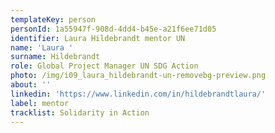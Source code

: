 ```yaml
---
templateKey: person
personId: 1a55947f-908d-4dd4-b45e-a21f6ee71d05
identifier: Laura Hildebrandt mentor UN
name: 'Laura '
surname: Hildebrandt
role: Global Project Manager UN SDG Action
photo: /img/i09_laura_hildebrandt-un-removebg-preview.png
about: ''
linkedin: 'https://www.linkedin.com/in/hildebrandtlaura/'
label: mentor
tracklist: Solidarity in Action
---
```

